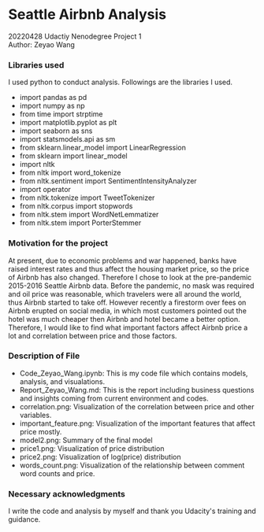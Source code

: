 # Seattle Airbnb Analysis
20220428 Udactiy Nenodegree Project 1  
Author: Zeyao Wang   

### Libraries used
I used python to conduct analysis. Followings are the libraries I used. 
- import pandas as pd
- import numpy as np
- from time import strptime
- import matplotlib.pyplot as plt
- import seaborn as sns
- import statsmodels.api as sm
- from sklearn.linear_model import LinearRegression
- from sklearn import linear_model
- import nltk
- from nltk import word_tokenize
- from nltk.sentiment import SentimentIntensityAnalyzer
- import operator
- from nltk.tokenize import TweetTokenizer
- from nltk.corpus import stopwords
- from nltk.stem import WordNetLemmatizer
- from nltk.stem import PorterStemmer


### Motivation for the project
At present, due to economic problems and war happened, banks have raised interest rates and thus affect the housing market price, so the price of Airbnb has also changed. Therefore I chose to look at the pre-pandemic 2015-2016 Seattle Airbnb data. Before the pandemic, no mask was required and oil price was reasonable, which travelers were all around the world, thus Airbnb started to take off. However recently a firestorm over fees on Airbnb erupted on social media, in which most customers pointed out the hotel was much cheaper then Airbnb and hotel became a better option. Therefore, I would like to find what important factors affect Airbnb price a lot and correlation between price and those factors.

### Description of File
- Code_Zeyao_Wang.ipynb: This is my code file which contains models, analysis, and visualations. 
- Report_Zeyao_Wang.md: This is the report including business questions and insights coming from current environment and codes. 
- correlation.png: Visualization of the correlation between price and other variables. 
- important_feature.png: Visualization of the important features that affect price mostly. 
- model2.png: Summary of the final model
- price1.png: Visualization of price distribution
- price2.png: Visualization of log(price) distribution
- words_count.png: Visualization of the relationship between comment word counts and price. 

### Necessary acknowledgments
I write the code and analysis by myself and thank you Udacity's training and guidance. 

